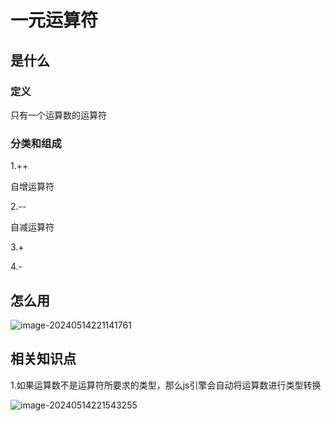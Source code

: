 # 一元运算符



## 是什么

### 定义

只有一个运算数的运算符

### 分类和组成

1.++

自增运算符

2.--

自减运算符

3.+

4.-



## 怎么用

![image-20240514221141761](../TyporaImage/image-20240514221141761.png)

##  相关知识点

1.如果运算数不是运算符所要求的类型，那么js引擎会自动将运算数进行类型转换

![image-20240514221543255](../TyporaImage/image-20240514221543255.png)